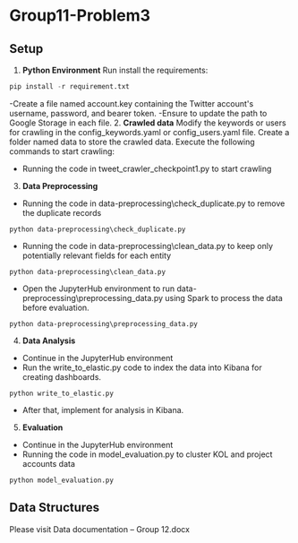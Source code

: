 # Group11-Problem3

## Setup
1. **Python Environment**
Run install the requirements: 
```python
pip install -r requirement.txt
```
-Create a file named account.key containing the Twitter account's username, password, and bearer token.
-Ensure to update the path to Google Storage in each file.
2. **Crawled data**
Modify the keywords or users for crawling in the config_keywords.yaml or config_users.yaml file.
Create a folder named data to store the crawled data.
Execute the following commands to start crawling:
- Running the code in tweet_crawler_checkpoint1.py  to start crawling
3. **Data Preprocessing**
- Running the code in data-preprocessing\check_duplicate.py to remove the duplicate records
```
python data-preprocessing\check_duplicate.py
```
- Running the code in data-preprocessing\clean_data.py to keep only potentially relevant fields for each entity
```
python data-preprocessing\clean_data.py
```
- Open the JupyterHub environment to run data-preprocessing\preprocessing_data.py using Spark to process the data before evaluation.
```
python data-preprocessing\preprocessing_data.py
```
4. **Data Analysis**
- Continue in the JupyterHub environment
- Run the write_to_elastic.py code to index the data into Kibana for creating dashboards.   
```
python write_to_elastic.py
```
- After that, implement for analysis in Kibana.
5. **Evaluation**
- Continue in the JupyterHub environment
- Running the code in model_evaluation.py to cluster KOL and project accounts data 
```
python model_evaluation.py
```

## Data Structures
Please visit Data documentation – Group 12.docx

